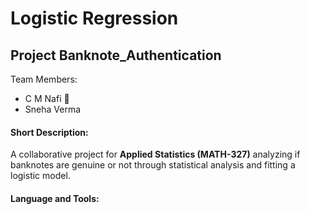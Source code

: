 # Logistic Regression 
## Project Banknote_Authentication
Team Members:
* C M Nafi :call_me_hand:
* Sneha Verma 

 #### Short Description:
 A collaborative project for **Applied Statistics (MATH-327)** analyzing if banknotes are genuine or not through statistical analysis and fitting a logistic model.
 
 #### Language and Tools:
 
